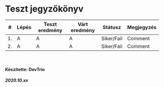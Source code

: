 # Teszt jegyzőkönyv

\# | Lépés | Teszt eredmény | Várt eredmény | Státusz | Megjegyzés
--- | --- | --- | --- | --- | ---
1. | A | A | A | Siker/Fail | Comment
2. | A | A | A | Siker/Fail | Comment
<br>

#### Készítette: DevTrio
##### 2020.10.xx